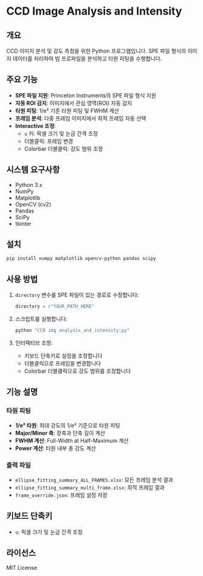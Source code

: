 # CCD Image Analysis and Intensity

## 개요

CCD 이미지 분석 및 강도 측정을 위한 Python 프로그램입니다. SPE 파일 형식의 이미지 데이터를 처리하여 빔 프로파일을 분석하고 타원 피팅을 수행합니다.

## 주요 기능

- **SPE 파일 지원**: Princeton Instruments의 SPE 파일 형식 지원
- **자동 ROI 감지**: 이미지에서 관심 영역(ROI) 자동 감지
- **타원 피팅**: 1/e² 기준 타원 피팅 및 FWHM 계산
- **프레임 분석**: 다중 프레임 이미지에서 최적 프레임 자동 선택
- **Interactive 조정**: 
  - `u` 키: 픽셀 크기 및 눈금 간격 조정
  - 더블클릭: 프레임 변경
  - Colorbar 더블클릭: 강도 범위 조정

## 시스템 요구사항

- Python 3.x
- NumPy
- Matplotlib
- OpenCV (cv2)
- Pandas
- SciPy
- tkinter

## 설치

```bash
pip install numpy matplotlib opencv-python pandas scipy
```

## 사용 방법

1. `directory` 변수를 SPE 파일이 있는 경로로 수정합니다:
   ```python
   directory = r"YOUR_PATH_HERE"
   ```

2. 스크립트를 실행합니다:
   ```bash
   python "CCD img analysis_and_intensity.py"
   ```

3. 인터랙티브 조정:
   - 키보드 단축키로 설정을 조정합니다
   - 더블클릭으로 프레임을 변경합니다
   - Colorbar 더블클릭으로 강도 범위를 조정합니다

## 기능 설명

### 타원 피팅

- **1/e² 타원**: 최대 강도의 1/e² 기준으로 타원 피팅
- **Major/Minor 축**: 장축과 단축 길이 계산
- **FWHM 계산**: Full-Width at Half-Maximum 계산
- **Power 계산**: 타원 내부 총 강도 계산

### 출력 파일

- `ellipse_fitting_summary_ALL_FRAMES.xlsx`: 모든 프레임 분석 결과
- `ellipse_fitting_summary_multi_frame.xlsx`: 최적 프레임 결과
- `frame_override.json`: 프레임 설정 저장

## 키보드 단축키

- `u`: 픽셀 크기 및 눈금 간격 조정

## 라이선스

MIT License

